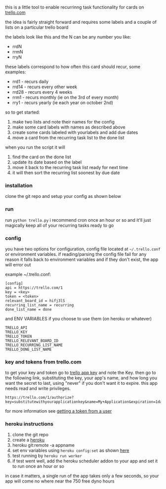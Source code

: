 this is a little tool to enable recurrinng task functionality for cards on [trello.com](http://trello.com)

the idea is fairly straight forward and requires some labels and a couple of lists on
a particular trello board

the labels look like this and the N can be any number you like:
* rrdN
* rrmN
* rryN

these labels correspond to how often this card should recur, some examples:
* rrd1 - recurs daily
* rrd14 - recurs every other week
* rrd28 - recurs every 4 weeks
* rrm1 - recurs monthly (ie on the 3rd of every month)
* rry1 - recurs yearly (ie each year on october 2nd)

so to get started:
1. make two lists and note their names for the config
2. make some card labels with names as described above
3. create some cards labeled with yourlabels and add due dates
4. move a card from the recurring task list to the done list

when you run the script it will
1. find the card on the done list
2. update its date based on the label
3. move it back to the recurring task list ready for next time
4. it will then sort the recurring list soonest by due date

### installation
clone the git repo and setup your config as shown below

### run
run `python trello.py`
i recommend cron once an hour or so and it'll just magically keep all of your
recurring tasks ready to go

### config
you have two options for configuration, config file located at `~/.trello.conf` or environment variables.
if reading/parsing the config file fail for any reason it falls back to environment variables and if
they don't exist, the app will error out

example ~/.trello.conf:
```
[config]
api = https://trello.com/1
key = <key>
token = <token>
relevant_board_id = hifj3lS
recurring_list_name = recurring
done_list_name = done
```

and ENV VARIABLES if you choose to use them (on heroku or whatever)
```
TRELLO_API
TRELLO_KEY
TRELLO_TOKEN
TRELLO_RELEVANT_BOARD_ID
TRELLO_RECURRING_LIST_NAME
TRELLO_DONE_LIST_NAME
```

### key and tokens from trello.com
to get your key and token go to [trello app key](https://trello.com/app-key) and note the Key.
then go to the following link, substituting the key, your app's name, and how long you want the secret to last,
using "never" if you don't want it to expire. this app needs read and write privileges.
```
https://trello.com/1/authorize?key=substitutewithyourapplicationkey&name=My+Application&expiration=1day&response_type=token&scope=read,write
```

for more information see [getting a token from a user](https://trello.com/docs/gettingstarted/index.html#getting-a-token-from-a-user)

### heroku instructions
1. clone the git repo
2. create a [heroku](https://heroku.com)
3. heroku git:remote -a appname
4. set env variables using `heroku config:set` as shown [here](https://devcenter.heroku.com/articles/config-vars#setting-up-config-vars-for-a-deployed-application)
5. test running by `heroku run worker`
6. if test went well, add the heroku scheduler addon to your app and set it to run once an hour or so

in case it matters, a single run of the app takes only a few seconds, so your app will come no where near the 750 free dyno hours
